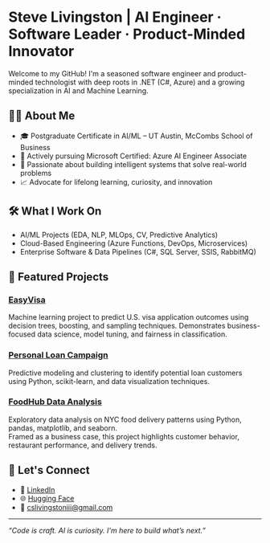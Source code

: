 # Steve Livingston | AI Engineer · Software Leader · Product-Minded Innovator

Welcome to my GitHub! I'm a seasoned software engineer and product-minded technologist with deep roots in .NET (C#, Azure) and a growing specialization in AI and Machine Learning.

## 👨‍💻 About Me

- 🎓 Postgraduate Certificate in AI/ML – UT Austin, McCombs School of Business  
- 🎯 Actively pursuing Microsoft Certified: Azure AI Engineer Associate  
- 🧠 Passionate about building intelligent systems that solve real-world problems  
- 📈 Advocate for lifelong learning, curiosity, and innovation

## 🛠️ What I Work On

- AI/ML Projects (EDA, NLP, MLOps, CV, Predictive Analytics)
- Cloud-Based Engineering (Azure Functions, DevOps, Microservices)
- Enterprise Software & Data Pipelines (C#, SQL Server, SSIS, RabbitMQ)

## 📌 Featured Projects

### [EasyVisa](https://github.com/cslivingstoniii/aiml_ut_easyvisa)
Machine learning project to predict U.S. visa application outcomes using decision trees, boosting, and sampling techniques. Demonstrates business-focused data science, model tuning, and fairness in classification.

### [Personal Loan Campaign](https://github.com/cslivingstoniii/aiml_ut_loancampaign)
Predictive modeling and clustering to identify potential loan customers using Python, scikit-learn, and data visualization techniques.

### [FoodHub Data Analysis](https://github.com/cslivingstoniii/aiml_ut_foodhub)
Exploratory data analysis on NYC food delivery patterns using Python, pandas, matplotlib, and seaborn.  
Framed as a business case, this project highlights customer behavior, restaurant performance, and delivery trends.

## 🔗 Let's Connect

- 💼 [LinkedIn](https://www.linkedin.com/in/cslivingston/)  
- 🌐 [Hugging Face](https://huggingface.co/cslivingstoniii)  
- 📧 cslivingstoniii@gmail.com

---

_“Code is craft. AI is curiosity. I'm here to build what’s next.”_
